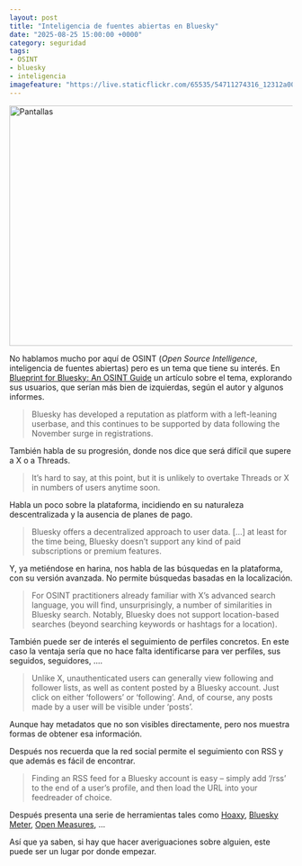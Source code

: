 ```yaml
---
layout: post
title: "Inteligencia de fuentes abiertas en Bluesky"
date: "2025-08-25 15:00:00 +0000"
category: seguridad
tags:
- OSINT
- bluesky
- inteligencia
imagefeature: "https://live.staticflickr.com/65535/54711274316_12312a0064_z.jpg"
---
```

<a data-flickr-embed="true" href="https://www.flickr.com/photos/fernand0/54711274316/in/dateposted/" title="Pantallas"><img src="https://live.staticflickr.com/65535/54711274316_12312a0064_z.jpg" width="640" height="427" alt="Pantallas"/></a><script async src="//embedr.flickr.com/assets/client-code.js" charset="utf-8"></script>

No hablamos mucho por aquí de OSINT (*Open Source Intelligence*, inteligencia de fuentes abiertas) pero es un tema que tiene su interés. En [Blueprint for Bluesky: An OSINT Guide](https://www.osintcombine.com/post/bluesky-osint-guide) un artículo sobre el tema, explorando sus usuarios, que serían más bien de izquierdas, según el autor y algunos informes.

> Bluesky has developed a reputation as platform with a left-leaning userbase, and this continues to be supported by data following the November surge in registrations.

También habla de su progresión, donde nos dice que será difícil que supere a X o a Threads.

> It’s hard to say, at this point, but it is unlikely to overtake Threads or X in numbers of users anytime soon.

Habla un poco sobre la plataforma, incidiendo en su naturaleza descentralizada y la ausencia de planes de pago.

> Bluesky offers a decentralized approach to user data. [...] at least for the time being, Bluesky doesn’t support any kind of paid subscriptions or premium features.

Y, ya metiéndose en harina, nos habla de las búsquedas en la plataforma, con su versión avanzada. No permite búsquedas basadas en la localización.

>  For OSINT practitioners already familiar with X’s advanced search language, you will find, unsurprisingly, a number of similarities in Bluesky search. Notably, Bluesky does not support location-based searches (beyond searching keywords or hashtags for a location).

También puede ser de interés el seguimiento de perfiles concretos. En este caso la ventaja sería que no hace falta identificarse para ver perfiles, sus seguidos, seguidores, ....

> Unlike X, unauthenticated users can generally view following and follower lists, as well as content posted by a Bluesky account. Just click on either ‘followers’ or ‘following’. And, of course, any posts made by a user will be visible under ‘posts’.

Aunque hay metadatos que no son visibles directamente, pero nos muestra formas de obtener esa información.

Después nos recuerda que la red social permite el seguimiento con RSS y que además es fácil de encontrar.

> Finding an RSS feed for a Bluesky account is easy – simply add ‘/rss’ to the end of a user’s profile, and then load the URL into your feedreader of choice.

Después presenta una serie de herramientas tales como [Hoaxy](https://hoaxy.osome.iu.edu/), [Bluesky Meter](https://blueskymeter.com/), [Open Measures](https://public.openmeasures.io/), ...

Así que ya saben, si hay que hacer averiguaciones sobre alguien, este puede ser un lugar por donde empezar.




